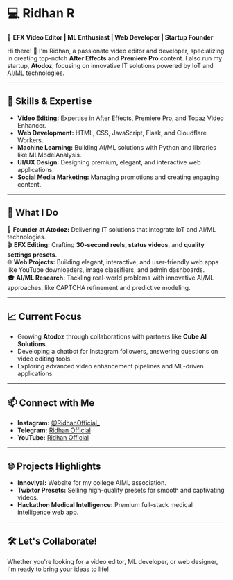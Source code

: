 # 💻 **Ridhan R**  

🎥 **EFX Video Editor | ML Enthusiast | Web Developer | Startup Founder**  

Hi there! 👋 I'm Ridhan, a passionate video editor and developer, specializing in creating top-notch **After Effects** and **Premiere Pro** content. I also run my startup, **Atodoz**, focusing on innovative IT solutions powered by IoT and AI/ML technologies.  

---

## 🔧 **Skills & Expertise**  
- **Video Editing:** Expertise in After Effects, Premiere Pro, and Topaz Video Enhancer.  
- **Web Development:** HTML, CSS, JavaScript, Flask, and Cloudflare Workers.  
- **Machine Learning:** Building AI/ML solutions with Python and libraries like MLModelAnalysis.  
- **UI/UX Design:** Designing premium, elegant, and interactive web applications.  
- **Social Media Marketing:** Managing promotions and creating engaging content.  

---

## 🌟 **What I Do**  
🚀 **Founder at Atodoz:** Delivering IT solutions that integrate IoT and AI/ML technologies.  
🎬 **EFX Editing:** Crafting **30-second reels, status videos**, and **quality settings presets**.  
🌐 **Web Projects:** Building elegant, interactive, and user-friendly web apps like YouTube downloaders, image classifiers, and admin dashboards.  
🎓 **AI/ML Research:** Tackling real-world problems with innovative AI/ML approaches, like CAPTCHA refinement and predictive modeling.  

---

## 📈 **Current Focus**  
- Growing **Atodoz** through collaborations with partners like **Cube AI Solutions**.  
- Developing a chatbot for Instagram followers, answering questions on video editing tools.  
- Exploring advanced video enhancement pipelines and ML-driven applications.  

---

## 📫 **Connect with Me**  
- **Instagram:** [@RidhanOfficial_](https://instagram.com/RidhanOfficial_)  
- **Telegram:** [Ridhan Official](https://t.me/RidhanOfficial)  
- **YouTube:** [Ridhan Official](https://youtube.com/RidhanOfficial)  

---

## 🌐 **Projects Highlights**  
- **Innoviyal:** Website for my college AIML association.  
- **Twixtor Presets:** Selling high-quality presets for smooth and captivating videos.  
- **Hackathon Medical Intelligence:** Premium full-stack medical intelligence web app.  

---

## 🛠️ **Let's Collaborate!**  
Whether you're looking for a video editor, ML developer, or web designer, I'm ready to bring your ideas to life!
